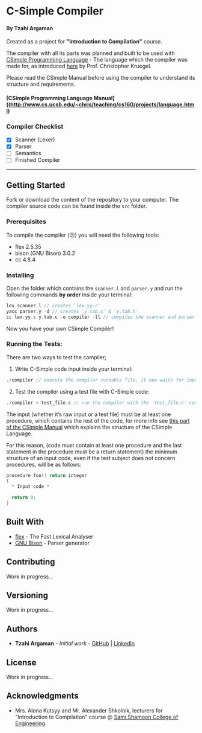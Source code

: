 # C-Simple Compiler
#### By Tzahi Argaman

Created as a project for **"Introduction to Compilation"** course.

The compiler with all its parts was planned and built to be used with [CSimple Programming Language](http://www.cs.ucsb.edu/~chris/teaching/cs160/projects/language.html) - The language which the compiler was made for, as introduced [here](http://www.cs.ucsb.edu/~chris/teaching/cs160/) by Prof. Christopher Kruegel.

Please read the CSimple Manual before using the compiler to understand its structure and requirements.

#### [CSimple Programming Language Manual]((http://www.cs.ucsb.edu/~chris/teaching/cs160/projects/language.html)


### Compiler Checklist

- [x] Scanner (Lexer)
- [x] Parser
- [ ] Semantics
- [ ] Finished Compiler

---

## Getting Started

Fork or download the content of the repository to your computer.
The compiler source code can be found inside the `src` folder.

### Prerequisites

To compile the compiler (:confused:) you will need the following tools:
+ flex 2.5.35
+ bison (GNU Bison) 3.0.2
+ cc 4.8.4

### Installing

Open the folder which contains the `scanner.l` and `parser.y` and run the following commands **by order** inside your terminal:

``` c
lex scanner.l // creates 'lex.yy.c'
yacc parser.y -d // creates 'y.tab.c' & 'y.tab.h'
cc lex.yy.c y.tab.c -o compiler -ll // compiles the scanner and parser into `compiler`

```

Now you have your own CSimple Compiler!

### Running the Tests:
There are two ways to test the compiler;

1. Write C-Simple code input inside your terminal:
``` c
./compiler // execute the compiler runnable file, it now waits for input
```

2. Test the compiler using a test file with C-Simple code:
``` c
./compiler < test_file.c // run the compiler with the 'test_file.c' content
```
The input (whether it’s raw input or a test file) must be at least one procedure, which contains the rest of the code, for more info see [this part of the CSimple Manual](http://www.cs.ucsb.edu/~chris/teaching/cs160/projects/language.html#description-of-program-structure) which explains the structure of the CSimple Language.

For this reason, (code must contain at least one procedure and the last statement in the procedure must be a return statement) the minimum structure of an input code, even if the test subject does not concern procedures, will be as follows:
``` c
procedure foo() return integer
{
  * Input code *

  return 0;
}
```

## Built With

* [flex](https://github.com/westes/flex)  - The Fast Lexical Analyser
* [GNU Bison](https://www.gnu.org/software/bison/) - Parser generator

## Contributing

Work in progress...

## Versioning

Work in progress...

## Authors

* **Tzahi Argaman** - *Initial work* - [GitHub](https://github.com/argamanza) | [LinkedIn](https://il.linkedin.com/in/argamanza)

## License

Work in progress...

## Acknowledgments

* Mrs. Alona Kutsyy and Mr. Alexander Shkolnik, lecturers for "Introduction to Compilation" course @ [Sami Shamoon College of Engineering](http://www.sce.ac.il/eng/).
